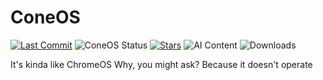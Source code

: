 # ConeOS
[![Last Commit](https://img.shields.io/github/last-commit/ANGRYCONE/ConeOS)](https://github.com/ANGRYCONE/ConeOS/commits/main)
![ConeOS Status](https://img.shields.io/badge/ConeOS-Finished-blueviolet?style=flat-square&logo=linux)
[![Stars](https://img.shields.io/github/stars/ANGRYCONE/ConeOS?style=social)](https://github.com/ANGRYCONE/ConeOS/stargazers)
![AI Content](https://img.shields.io/badge/Contains%20AI%20Content-A%20teeny%20tiny%20little%20bit-yellow?style=flat-square&logo=https://upload.wikimedia.org/wikipedia/commons/thumb/e/ef/ChatGPT-Logo.svg/512px-ChatGPT-Logo.svg.png)
![Downloads](https://img.shields.io/github/downloads/ANGRYCONE/ConeOS/latest/total?style=flat-square)

It's kinda like ChromeOS
Why, you might ask?
Because it doesn't operate

